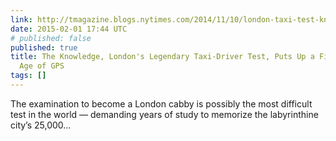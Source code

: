 ```yaml
---
link: http://tmagazine.blogs.nytimes.com/2014/11/10/london-taxi-test-knowledge/
date: 2015-02-01 17:44 UTC
# published: false
published: true
title: The Knowledge, London's Legendary Taxi-Driver Test, Puts Up a Fight in the
  Age of GPS
tags: []
---
```


The examination to become a London cabby is possibly the most difficult test in the world — demanding years of study to memorize the labyrinthine city’s 25,000…
